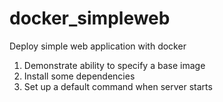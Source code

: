 # docker_simpleweb

Deploy simple web application with docker

1. Demonstrate ability to specify a base image
2. Install some dependencies
3. Set up a default command when server starts